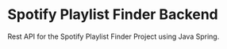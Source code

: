 # Spotify Playlist Finder Backend

Rest API for the Spotify Playlist Finder Project using Java Spring. 
